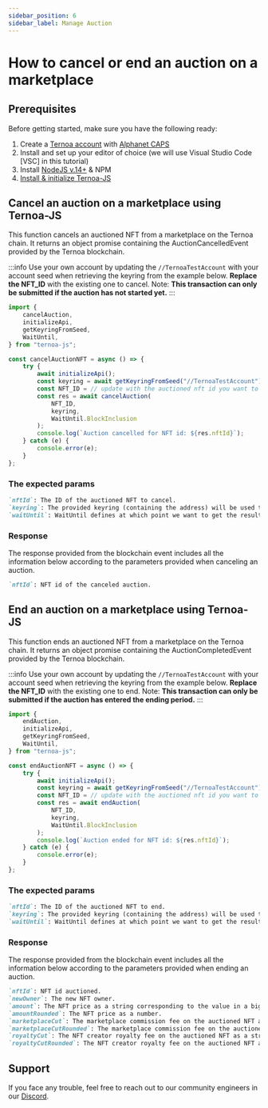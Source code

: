 ```yaml
---
sidebar_position: 6
sidebar_label: Manage Auction
---
```


# How to cancel or end an auction on a marketplace

## Prerequisites

Before getting started, make sure you have the following ready:

1. Create a [Ternoa account](/for-developers/get-started/create-account) with [Alphanet CAPS](/for-developers/get-started/create-account#step-2-get-some-free-test-caps-tokens)
2. Install and set up your editor of choice (we will use Visual Studio Code [VSC] in this tutorial)
3. Install [NodeJS v.14+](https://nodejs.org/en/download/) & NPM
4. [Install & initialize Ternoa-JS](/for-developers/get-started/install-ternoa-js)

## Cancel an auction on a marketplace using Ternoa-JS

This function cancels an auctioned NFT from a marketplace on the Ternoa chain. It returns an object promise containing the AuctionCancelledEvent provided by the Ternoa blockchain.

:::info
Use your own account by updating the `//TernoaTestAccount` with your account seed when retrieving the keyring from the example below.
**Replace the NFT_ID** with the existing one to cancel. Note: **This transaction can only be submitted if the auction has not started yet.**
:::

```typescript showLineNumbers
import {
    cancelAuction,
    initializeApi,
    getKeyringFromSeed,
    WaitUntil,
} from "ternoa-js";

const cancelAuctionNFT = async () => {
    try {
        await initializeApi();
        const keyring = await getKeyringFromSeed("//TernoaTestAccount");
        const NFT_ID = // update with the auctioned nft id you want to cancel.
        const res = await cancelAuction(
            NFT_ID,
            keyring,
            WaitUntil.BlockInclusion
        );
        console.log(`Auction cancelled for NFT id: ${res.nftId}`);
    } catch (e) {
        console.error(e);
    }
};
```

### The expected params

```markdown
`nftId`: The ID of the auctioned NFT to cancel.
`keyring`: The provided keyring (containing the address) will be used to sign the transaction and pay the execution fee.
`waitUntil`: WaitUntil defines at which point we want to get the results of the transaction execution: BlockInclusion or BlockFinalization.
```

### Response

The response provided from the blockchain event includes all the information below according to the parameters provided when canceling an auction.

```markdown
`nftId`: NFT id of the canceled auction.
```

## End an auction on a marketplace using Ternoa-JS

This function ends an auctioned NFT from a marketplace on the Ternoa chain. It returns an object promise containing the AuctionCompletedEvent provided by the Ternoa blockchain.

:::info
Use your own account by updating the `//TernoaTestAccount` with your account seed when retrieving the keyring from the example below.
**Replace the NFT_ID** with the existing one to end. Note: **This transaction can only be submitted if the auction has entered the ending period.**
:::

```typescript showLineNumbers
import {
    endAuction,
    initializeApi,
    getKeyringFromSeed,
    WaitUntil,
} from "ternoa-js";

const endAuctionNFT = async () => {
    try {
        await initializeApi();
        const keyring = await getKeyringFromSeed("//TernoaTestAccount");
        const NFT_ID = // update with the auctioned nft id you want to end.
        const res = await endAuction(
            NFT_ID,
            keyring,
            WaitUntil.BlockInclusion
        );
        console.log(`Auction ended for NFT id: ${res.nftId}`);
    } catch (e) {
        console.error(e);
    }
};
```

### The expected params

```markdown
`nftId`: The ID of the auctioned NFT to end.
`keyring`: The provided keyring (containing the address) will be used to sign the transaction and pay the execution fee.
`waitUntil`: WaitUntil defines at which point we want to get the results of the transaction execution: BlockInclusion or BlockFinalization.
```

### Response

The response provided from the blockchain event includes all the information below according to the parameters provided when ending an auction.

```markdown
`nftId`: NFT id auctioned.
`newOwner`: The new NFT owner.
`amount`: The NFT price as a string corresponding to the value in a big number.
`amountRounded`: The NFT price as a number.
`marketplaceCut`: The marketplace commission fee on the auctioned NFT as a string corresponding to the value in a big number.
`marketplaceCutRounded`: The marketplace commission fee on the auctioned NFT as a number.
`royaltyCut`: The NFT creator royalty fee on the auctioned NFT as a string corresponding to the value in a big number.
`royaltyCutRounded`: The NFT creator royalty fee on the auctioned NFT as a number.
```

## Support

If you face any trouble, feel free to reach out to our community engineers in our [Discord](https://discord.gg/fUmBkPpnRu).
